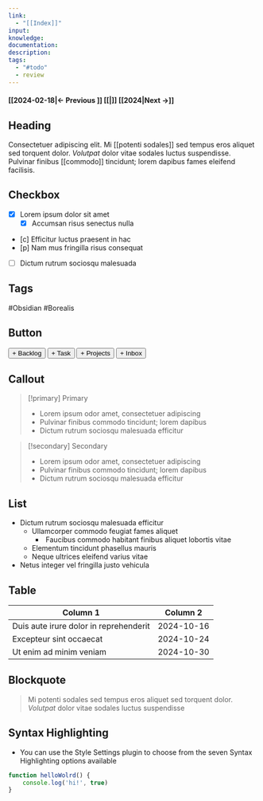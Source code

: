```yaml
---
link:
  - "[[Index]]"
input: 
knowledge: 
documentation: 
description: 
tags:
  - "#todo"
  - review
---
```


#### [[2024-02-18|← Previous ]] [[|]] [[2024|Next →]]

## Heading

Consectetuer adipiscing elit. Mi [[potenti sodales]] sed tempus eros aliquet sed torquent dolor. *Volutpat* dolor vitae sodales luctus suspendisse. Pulvinar finibus [[commodo]] tincidunt; lorem dapibus fames eleifend facilisis.

## Checkbox
- [x] Lorem ipsum dolor sit amet
	- [x] Accumsan risus senectus nulla
- [c] Efficitur luctus praesent in hac 
- [p] Nam mus fringilla risus consequat 
- [ ] Dictum rutrum sociosqu malesuada

## Tags
#Obsidian #Borealis

## Button
<button class="primary">+ Backlog</button> <button class="primary">+ Task</button> <button class="secondary">+ Projects</button> <button class="secondary">+ Inbox</button>

## Callout
> [!primary] Primary
> - Lorem ipsum odor amet, consectetuer adipiscing
> - Pulvinar finibus commodo tincidunt; lorem dapibus
> - Dictum rutrum sociosqu malesuada efficitur

> [!secondary] Secondary
> - Lorem ipsum odor amet, consectetuer adipiscing
> - Pulvinar finibus commodo tincidunt; lorem dapibus
> - Dictum rutrum sociosqu malesuada efficitur

## List
- Dictum rutrum sociosqu malesuada efficitur
	- Ullamcorper commodo feugiat fames aliquet
		-  Faucibus commodo habitant finibus aliquet lobortis vitae
	- Elementum tincidunt phasellus mauris
	- Neque ultrices eleifend varius vitae
- Netus integer vel fringilla justo vehicula

## Table
| Column 1 | Column 2 |
| --- | --- |
| Duis aute irure dolor in reprehenderit | 2024-10-16 |
| Excepteur sint occaecat | 2024-10-24 |
| Ut enim ad minim veniam | 2024-10-30 |


## Blockquote
>  Mi potenti sodales sed tempus eros aliquet sed torquent dolor. *Volutpat* dolor vitae sodales luctus suspendisse

## Syntax Highlighting
- You can use the Style Settings plugin to choose from the seven Syntax Highlighting options available

```JavaScript
function helloWolrd() {
	console.log('hi!', true)
}
```
